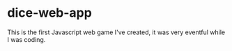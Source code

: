 # dice-web-app
This is the first Javascript web game I've created, it was very eventful while I was coding.

